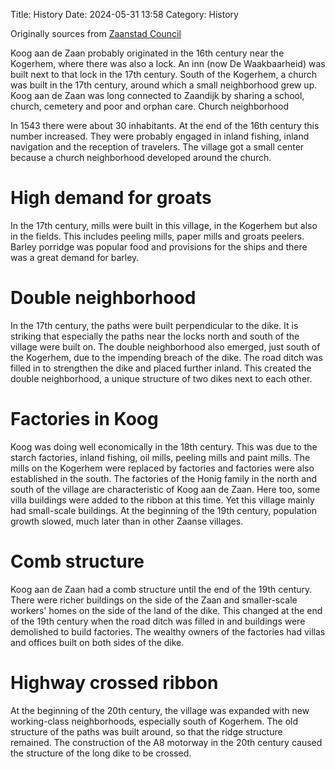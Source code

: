 Title: History
Date: 2024-05-31 13:58
Category: History

Originally sources from [Zaanstad Council](https://lintendijkenpaden.zaanstad.nl/over-de-zaanse-linten-dijken-paden/koog-aan-de-zaan)

Koog aan de Zaan probably originated in the 16th century near the Kogerhem, where there was also a lock. An inn (now De Waakbaarheid) was built next to that lock in the 17th century. South of the Kogerhem, a church was built in the 17th century, around which a small neighborhood grew up. Koog aan de Zaan was long connected to Zaandijk by sharing a school, church, cemetery and poor and orphan care.
Church neighborhood

In 1543 there were about 30 inhabitants. At the end of the 16th century this number increased. They were probably engaged in inland fishing, inland navigation and the reception of travelers. The village got a small center because a church neighborhood developed around the church.

# High demand for groats

In the 17th century, mills were built in this village, in the Kogerhem but also in the fields. This includes peeling mills, paper mills and groats peelers. Barley porridge was popular food and provisions for the ships and there was a great demand for barley.

# Double neighborhood

In the 17th century, the paths were built perpendicular to the dike. It is striking that especially the paths near the locks north and south of the village were built on. The double neighborhood also emerged, just south of the Kogerhem, due to the impending breach of the dike. The road ditch was filled in to strengthen the dike and placed further inland. This created the double neighborhood, a unique structure of two dikes next to each other.

# Factories in Koog

Koog was doing well economically in the 18th century. This was due to the starch factories, inland fishing, oil mills, peeling mills and paint mills. The mills on the Kogerhem were replaced by factories and factories were also established in the south. The factories of the Honig family in the north and south of the village are characteristic of Koog aan de Zaan. Here too, some villa buildings were added to the ribbon at this time. Yet this village mainly had small-scale buildings. At the beginning of the 19th century, population growth slowed, much later than in other Zaanse villages.

# Comb structure

Koog aan de Zaan had a comb structure until the end of the 19th century. There were richer buildings on the side of the Zaan and smaller-scale workers' homes on the side of the land of the dike. This changed at the end of the 19th century when the road ditch was filled in and buildings were demolished to build factories. The wealthy owners of the factories had villas and offices built on both sides of the dike.

# Highway crossed ribbon

At the beginning of the 20th century, the village was expanded with new working-class neighborhoods, especially south of Kogerhem. The old structure of the paths was built around, so that the ridge structure remained. The construction of the A8 motorway in the 20th century caused the structure of the long dike to be crossed.